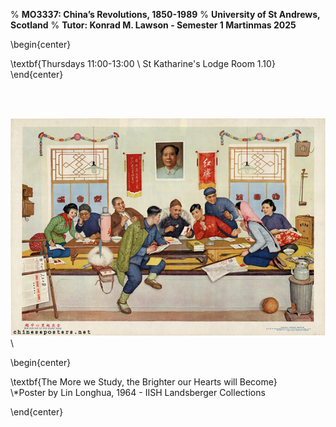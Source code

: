 % **MO3337: China’s Revolutions, 1850-1989**
% **University of St Andrews, Scotland**
% **Tutor: Konrad M. Lawson - Semester 1 Martinmas 2025**

\begin{center}

 \textbf{Thursdays 11:00-13:00
\\ St Katharine's Lodge Room 1.10}
\end{center}

<br />  
<br />  

![](study.jpg)\

\begin{center}

\textbf{The More we Study, the Brighter our Hearts will Become}   
\\*Poster by Lin Longhua, 1964 - IISH Landsberger Collections



\end{center}

